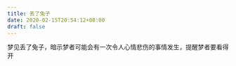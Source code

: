 ```yaml
---
title: 丢了兔子
date: 2020-02-15T20:54:12+08:00
draft: false
---
```


梦见丢了兔子，暗示梦者可能会有一次令人心情悲伤的事情发生，提醒梦者要看得开